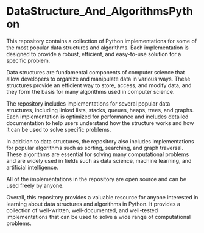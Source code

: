 # DataStructure_And_AlgorithmsPython
This repository contains a collection of Python implementations for some of the most popular data structures and algorithms. Each implementation is designed to provide a robust, efficient, and easy-to-use solution for a specific problem.

Data structures are fundamental components of computer science that allow developers to organize and manipulate data in various ways. These structures provide an efficient way to store, access, and modify data, and they form the basis for many algorithms used in computer science.

The repository includes implementations for several popular data structures, including linked lists, stacks, queues, heaps, trees, and graphs. Each implementation is optimized for performance and includes detailed documentation to help users understand how the structure works and how it can be used to solve specific problems.

In addition to data structures, the repository also includes implementations for popular algorithms such as sorting, searching, and graph traversal. These algorithms are essential for solving many computational problems and are widely used in fields such as data science, machine learning, and artificial intelligence.

All of the implementations in the repository are open source and can be used freely by anyone.

Overall, this repository provides a valuable resource for anyone interested in learning about data structures and algorithms in Python. It provides a collection of well-written, well-documented, and well-tested implementations that can be used to solve a wide range of computational problems. 
